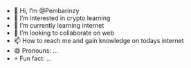 - 👋 Hi, I’m @Pembarinzy
- 👀 I’m interested in crypto learning
- 🌱 I’m currently learning internet 
- 💞️ I’m looking to collaborate on web
- 📫 How to reach me and gain knowledge on todays internet
- 😄 Pronouns: ...
- ⚡ Fun fact: ...

<!---
Pembarinzy/Pembarinzy is a ✨ special ✨ repository because its `README.md` (this file) appears on your GitHub profile.
You can click the Preview link to take a look at your changes.
--->
